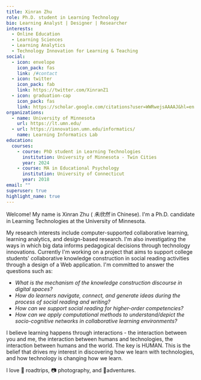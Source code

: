 ```yaml
---
title: Xinran Zhu
role: Ph.D. student in Learning Technology
bio: Learning Analyst | Designer | Researcher
interests:
  - Online Education
  - Learning Sciences
  - Learning Analytics
  - Technology Innovation for Learning & Teaching
social:
  - icon: envelope
    icon_pack: fas
    link: /#contact
  - icon: twitter
    icon_pack: fab
    link: https://twitter.com/XinranZ1
  - icon: graduation-cap
    icon_pack: fas
    link: https://scholar.google.com/citations?user=WWRwejsAAAAJ&hl=en
organizations:
  - name: University of Minnesota
    url: https://lt.umn.edu/
  - url: https://innovation.umn.edu/informatics/
    name: Learning Informatics Lab
education:
  courses:
    - course: PhD student in Learning Technologies
      institution: University of Minnesota - Twin Cities
      year: 2024
    - course: MA in Educational Psychology
      institution: University of Connecticut
      year: 2018
email: ""
superuser: true
highlight_name: true
---
```

Welcome! My name is Xinran Zhu ( *朱欣然* in Chinese). I'm a Ph.D. candidate in Learning Technologies at the University of Minnesota. 

My research interests include computer-supported collaborative learning, learning analytics, and design-based research. I'm also investigating the ways in which big data informs pedagogical decisions through technology innovations. Currently I'm working on a project that aims to support college students' collaborative knowledge construction in social reading activities through a design of a Web application. I'm committed to answer the questions such as: 

* *What is the mechanism of the knowledge construction discourse in digital spaces?*
* *How do learners navigate, connect, and generate ideas during the process of social reading and writing?* 
* *How can we support social reading for higher-order competencies?*  
* *How can we apply computational methods to understand/depict the socio-cognitive networks in collaborative learning environments?*

I believe learning happens through interactions - the interaction between you and me, the interaction between humans and technologies, the interaction between humans and the world. The key is HUMAN. This is the belief that drives my interest in discovering how we learn with technologies, and how technology is changing how we learn. 

I love 🚗 roadtrips, 📷 photography, and  🎈adventures.

<!--
{{< icon name="download" pack="fas" >}} Download my {{< staticref "uploads/demo_resume.pdf" "newtab" >}}resumé{{< /staticref >}}.
-->